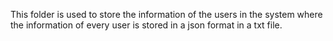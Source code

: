 This folder is used to store the information of the users in the system where the information of every user is stored in a json format in a txt file.


